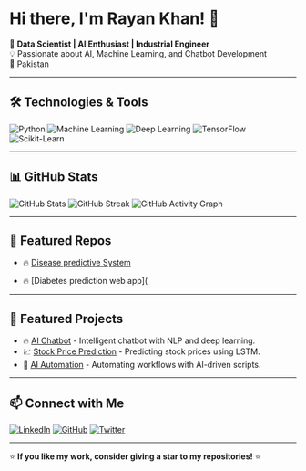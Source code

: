 # Hi there, I'm Rayan Khan! 👋

🚀 **Data Scientist | AI Enthusiast | Industrial Engineer**  
💡 Passionate about AI, Machine Learning, and Chatbot Development  
📍 Pakistan  

---

## 🛠️ Technologies & Tools

![Python](https://img.shields.io/badge/Python-3776AB?style=for-the-badge&logo=python&logoColor=white)
![Machine Learning](https://img.shields.io/badge/Machine%20Learning-FF6F00?style=for-the-badge)
![Deep Learning](https://img.shields.io/badge/Deep%20Learning-EE4C2C?style=for-the-badge)
![TensorFlow](https://img.shields.io/badge/TensorFlow-FF6F00?style=for-the-badge&logo=tensorflow&logoColor=white)
![Scikit-Learn](https://img.shields.io/badge/Scikit--Learn-F7931E?style=for-the-badge&logo=scikit-learn&logoColor=white)

---

## 📊 GitHub Stats

![GitHub Stats](https://github-readme-stats.vercel.app/api?username=rayankhan007&show_icons=true&theme=radical)
![GitHub Streak](https://github-readme-streak-stats.herokuapp.com/?user=rayankhan007&theme=dark)
![GitHub Activity Graph](https://github-readme-activity-graph.vercel.app/graph?username=rayankhan007&theme=react-dark)

---

## 🚀 Featured Repos

- 🔥 [Disease predictive System](https://github.com/rayankhan007/Alzheimer-s-Disease-Prediction.git)

- 🔥 [Diabetes prediction web app](

---

## 🚀 Featured Projects

- 🔥 [AI Chatbot](https://github.com/rayankhan007/ai-chatbot) - Intelligent chatbot with NLP and deep learning.
- 📈 [Stock Price Prediction](https://github.com/rayankhan007/stock-prediction) - Predicting stock prices using LSTM.
- 🤖 [AI Automation](https://github.com/rayankhan007/ai-automation) - Automating workflows with AI-driven scripts.

---

## 📫 Connect with Me

[![LinkedIn](https://img.shields.io/badge/LinkedIn-0A66C2?style=for-the-badge&logo=linkedin&logoColor=white)](https://linkedin.com/in/rayankhan007)
[![GitHub](https://img.shields.io/badge/GitHub-100000?style=for-the-badge&logo=github&logoColor=white)](https://github.com/rayankhan007)
[![Twitter](https://img.shields.io/badge/Twitter-1DA1F2?style=for-the-badge&logo=twitter&logoColor=white)](https://twitter.com/rayankhan007)

---

⭐ **If you like my work, consider giving a star to my repositories!** ⭐
